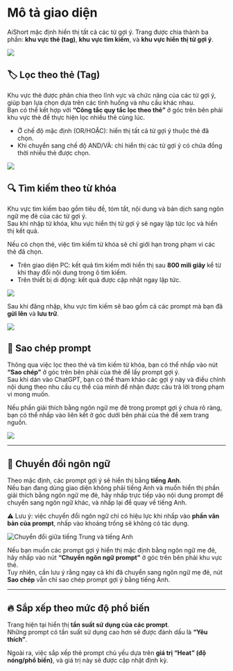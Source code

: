 # Mô tả giao diện

AiShort mặc định hiển thị tất cả các từ gợi ý. Trang được chia thành ba phần: **khu vực thẻ (tag)**, **khu vực tìm kiếm**, và **khu vực hiển thị từ gợi ý**.

![](https://img.newzone.top/2023-06-05-20-44-19.png?imageMogr2/format/webp)

## 🏷︎ Lọc theo thẻ (Tag)

Khu vực thẻ được phân chia theo lĩnh vực và chức năng của các từ gợi ý, giúp bạn lựa chọn dựa trên các tình huống và nhu cầu khác nhau.  
Bạn có thể kết hợp với **“Công tắc quy tắc lọc theo thẻ”** ở góc trên bên phải khu vực thẻ để thực hiện lọc nhiều thẻ cùng lúc.  

- Ở chế độ mặc định (OR/HOẶC): hiển thị tất cả từ gợi ý thuộc thẻ đã chọn.  
- Khi chuyển sang chế độ AND/VÀ: chỉ hiển thị các từ gợi ý có chứa đồng thời nhiều thẻ được chọn.

![](https://img.newzone.top/2023-06-05-20-50-19.png?imageMogr2/format/webp)

## 🔍 Tìm kiếm theo từ khóa

Khu vực tìm kiếm bao gồm tiêu đề, tóm tắt, nội dung và bản dịch sang ngôn ngữ mẹ đẻ của các từ gợi ý.  
Sau khi nhập từ khóa, khu vực hiển thị từ gợi ý sẽ ngay lập tức lọc và hiển thị kết quả.  

Nếu có chọn thẻ, việc tìm kiếm từ khóa sẽ chỉ giới hạn trong phạm vi các thẻ đã chọn.  

- Trên giao diện PC: kết quả tìm kiếm mới hiển thị sau **800 mili giây** kể từ khi thay đổi nội dung trong ô tìm kiếm.  
- Trên thiết bị di động: kết quả được cập nhật ngay lập tức.

![](https://img.newzone.top/2023-06-05-20-58-07.png?imageMogr2/format/webp)

Sau khi đăng nhập, khu vực tìm kiếm sẽ bao gồm cả các prompt mà bạn đã **gửi lên** và **lưu trữ**.

![](https://img.newzone.top/2024-08-12-20-38-27.png?imageMogr2/format/webp)


## 🔬 Sao chép prompt

Thông qua việc lọc theo thẻ và tìm kiếm từ khóa, bạn có thể nhấp vào nút **“Sao chép”** ở góc trên bên phải của thẻ để lấy prompt gợi ý.  
Sau khi dán vào ChatGPT, bạn có thể tham khảo các gợi ý này và điều chỉnh nội dung theo nhu cầu cụ thể của mình để nhận được câu trả lời trong phạm vi mong muốn.  

Nếu phần giải thích bằng ngôn ngữ mẹ đẻ trong prompt gợi ý chưa rõ ràng, bạn có thể nhấp vào liên kết ở góc dưới bên phải của thẻ để xem trang nguồn.

![](https://img.newzone.top/2023-06-11-17-14-07.png?imageMogr2/format/webp)

---

## 💬 Chuyển đổi ngôn ngữ

Theo mặc định, các prompt gợi ý sẽ hiển thị bằng **tiếng Anh**.  
Nếu bạn đang dùng giao diện không phải tiếng Anh và muốn hiển thị phần giải thích bằng ngôn ngữ mẹ đẻ, hãy nhấp trực tiếp vào nội dung prompt để chuyển sang ngôn ngữ khác, và nhấp lại để quay về tiếng Anh.  

⚠️ Lưu ý: việc chuyển đổi ngôn ngữ chỉ có hiệu lực khi nhấp vào **phần văn bản của prompt**, nhấp vào khoảng trống sẽ không có tác dụng.

![Chuyển đổi giữa tiếng Trung và tiếng Anh](http://img.newzone.top/chatgptshortcut_encn.gif)

Nếu bạn muốn các prompt gợi ý hiển thị mặc định bằng ngôn ngữ mẹ đẻ, hãy nhấp vào nút **“Chuyển ngôn ngữ prompt”** ở góc trên bên phải khu vực thẻ.  
Tuy nhiên, cần lưu ý rằng ngay cả khi đã chuyển sang ngôn ngữ mẹ đẻ, nút **Sao chép** vẫn chỉ sao chép prompt gợi ý bằng tiếng Anh.

---

## 🔥 Sắp xếp theo mức độ phổ biến

Trang hiện tại hiển thị **tần suất sử dụng của các prompt**.  
Những prompt có tần suất sử dụng cao hơn sẽ được đánh dấu là **“Yêu thích”**.  

Ngoài ra, việc sắp xếp thẻ prompt chủ yếu dựa trên **giá trị “Heat” (độ nóng/phổ biến)**, và giá trị này sẽ được cập nhật định kỳ.

